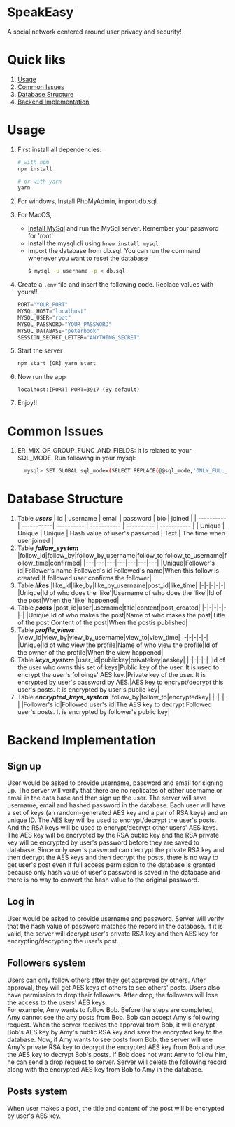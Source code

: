 # SpeakEasy
A social network centered around user privacy and security!

# Quick liks
1. [Usage](#usage)
2. [Common Issues](#common_issues)
3. [Database Structure](#database_structure)
4. [Backend Implementation](#backend_implementation)

# Usage
1. First install all dependencies:
    ```bash
    # with npm
    npm install
    
    # or with yarn
    yarn
    ```
2. For windows, Install PhpMyAdmin, import db.sql.

3. For MacOS,
   - [Install MySql](https://dev.mysql.com/downloads/mysql/) and run the MySql server. Remember your password for 'root' 
   - Install the mysql cli using `brew install mysql`
   - Import the database from db.sql. You can run the command whenever you want to reset the database
      ```bash
      $ mysql -u username -p < db.sql
      ```


4. Create a `.env` file and insert the following code. Replace values with yours!!

    ```javascript
    PORT="YOUR_PORT"
    MYSQL_HOST="localhost"
    MYSQL_USER="root"
    MYSQL_PASSWORD="YOUR_PASSWORD"
    MYSQL_DATABASE="peterbook"
    SESSION_SECRET_LETTER="ANYTHING_SECRET"
    ```
    
5. Start the server
    ```javascript
    npm start [OR] yarn start
    ```

6. Now run the app
    ```javacript
    localhost:[PORT] PORT=3917 (By default)
    ```

7. Enjoy!!

# Common Issues
1. ER_MIX_OF_GROUP_FUNC_AND_FIELDS:
    It is related to your SQL_MODE. Run following in your mysql:
    ```bash
      mysql> SET GLOBAL sql_mode=(SELECT REPLACE(@@sql_mode,'ONLY_FULL_GROUP_BY',''));
    ```

# Database Structure
1. Table ***users***
    | id | username | email | password | bio | joined |
    | ---------- | -----------| ---------- | ----------- | ---------- | ----------- |
    | Unique | Unique | Unique | Hash value of user's password | Text | The time when user joined |
2. Table ***follow_system***
    |follow_id|follow_by|follow_by_username|follow_to|follow_to_username|follow_time|confirmed|
    |---|---|---|---|---|---|---|
    |Unique|Follower's id|Follower's name|Followed's id|Followed's name|When this follow is created|If followed user confirms the follower|
3. Table ***likes***
    |like_id|like_by|like_by_username|post_id|like_time|
    |-|-|-|-|-|
    |Unique|Id of who does the 'like'|Username of who does the 'like'|Id of the post|When the 'like' happened|
4. Table ***posts***
    |post_id|user|username|title|content|post_created|
    |-|-|-|-|-|-|
    |Unique|Id of who makes the post|Name of who makes the post|Title of the post|Content of the post|When the postis published|
5. Table ***profile_views***
    |view_id|view_by|view_by_username|view_to|view_time|
    |-|-|-|-|-|
    |Unique|Id of who view the profile|Name of who view the profile|Id of the owner of the profile|When the view happened|
6. Table ***keys_system***
    |user_id|publickey|privatekey|aeskey|
    |-|-|-|-|
    |Id of the user who owns this set of keys|Public key of the user. It is used to encrypt the user's folloings' AES key.|Private key of the user. It is encrypted by user's password by AES.|AES key to encrypt/decrypt this user's posts. It is encrypted by user's public key|
7. Table ***encrypted_keys_system***
    |follow_by|follow_to|encryptedkey|
    |-|-|-|
    |Follower's id|Followed user's id|The AES key to decrypt Followed user's posts. It is encrypted by follower's public key|

# Backend Implementation

## Sign up
User would be asked to provide username, password and email for signing up. The server will verify that there are no replicates of either username or email in the data base and then sign up the user. The server will save username, email and hashed password in the database. Each user will have a set of keys (an random-generated AES key and a pair of RSA keys) and an unique ID. The AES key will be used to encrypt/decrypt the user's posts. And the RSA keys will be used to encrypt/decrypt other users' AES keys. The AES key will be encrypted by the RSA public key and the RSA private key will be encrypted by user's password before they are saved to database. Since only user's password can decrypt the private RSA key and then decrypt the AES keys and then decrypt the posts, there is no way to get user's post even if full access permission to the database is granted because only hash value of user's password is saved in the database and there is no way to convert the hash value to the original password.

## Log in
User would be asked to provide username and password. Server will verify that the hash value of password matches the record in the database. If it is valid, the server will decrypt user's private RSA key and then AES key for encrypting/decrypting the user's post.

## Followers system
Users can only follow others after they get approved by others. After approval, they will get AES keys of others to see others' posts. Users also have permission to drop their followers. After drop, the followers will lose the access to the users' AES keys.  
For example, Amy wants to follow Bob. Before the steps are completed, Amy cannot see the any posts from Bob. Bob can accept Amy's following request. When the server receives the approval from Bob, it will encrypt Bob's AES key by Amy's public RSA key and save the encrypted key to the database. Now, if Amy wants to see posts from Bob, the server will use Amy's private RSA key to decrypt the encrypted AES key from Bob and use the AES key to decrypt Bob's posts. If Bob does not want Amy to follow him, he can send a drop request to server. Server will delete the following record along with the encrypted AES key from Bob to Amy in the database.
## Posts system
When user makes a post, the title and content of the post will be encrypted by user's AES key.